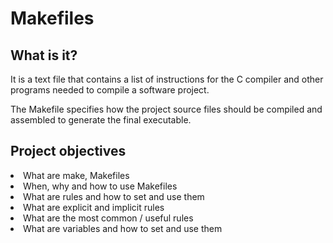 <h1>Makefiles</h1>

<h2>What is it?</h2>

<p>It is a text file that contains a list of instructions for the C compiler and other programs needed to compile a software project.

The Makefile specifies how the project source files should be compiled and assembled to generate the final executable.</p>

<h2>Project objectives</h2>

<li>What are make, Makefiles</li>
<li>When, why and how to use Makefiles</li>
<li>What are rules and how to set and use them</li>
<li>What are explicit and implicit rules</li>
<li>What are the most common / useful rules</li>
<li>What are variables and how to set and use them</li>
